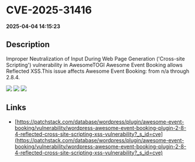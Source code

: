 # CVE-2025-31416

**2025-04-04 14:15:23**

## Description
Improper Neutralization of Input During Web Page Generation ('Cross-site Scripting') vulnerability in AwesomeTOGI Awesome Event Booking allows Reflected XSS.This issue affects Awesome Event Booking: from n/a through 2.8.4.

![](https://img.shields.io/static/v1?label=Score&message=7.1&color=red)
![](https://img.shields.io/static/v1?label=Severity&message=HIGH&color=red)
![](https://img.shields.io/static/v1?label=CWE&message=XSS&color=green)

## Links
- [https://patchstack.com/database/wordpress/plugin/awesome-event-booking/vulnerability/wordpress-awesome-event-booking-plugin-2-8-4-reflected-cross-site-scripting-xss-vulnerability?_s_id=cve](https://patchstack.com/database/wordpress/plugin/awesome-event-booking/vulnerability/wordpress-awesome-event-booking-plugin-2-8-4-reflected-cross-site-scripting-xss-vulnerability?_s_id=cve)
